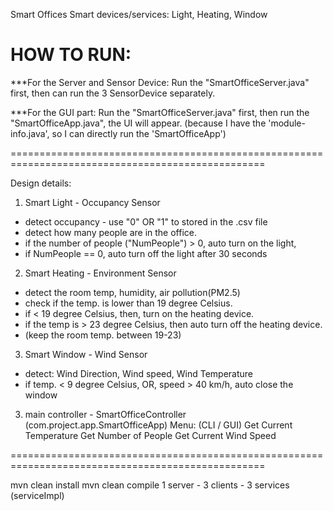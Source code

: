 Smart Offices
Smart devices/services: Light, Heating, Window

# HOW TO RUN:

***For the Server and Sensor Device:
Run the "SmartOfficeServer.java" first, then can run the 3 SensorDevice separately.

***For the GUI part:
Run the "SmartOfficeServer.java" first, then run the "SmartOfficeApp.java", the UI will appear.
(because I have the 'module-info.java', so I can directly run the 'SmartOfficeApp')


==================================================================================================

Design details:
1. Smart Light - Occupancy Sensor
- detect occupancy - use "0" OR "1" to stored in the .csv file
- detect how many people are in the office.
- if the number of people ("NumPeople") > 0, auto turn on the light, 
- if NumPeople == 0, auto turn off the light after 30 seconds

2. Smart Heating - Environment Sensor 
- detect the room temp, humidity, air pollution(PM2.5)
- check if the temp. is lower than 19 degree Celsius.
- if < 19 degree Celsius, then, turn on the heating device.
- if the temp is > 23 degree Celsius, then auto turn off the heating device.
- (keep the room temp. between 19-23)

3. Smart Window - Wind Sensor 
- detect: Wind Direction, Wind speed, Wind Temperature
- if temp. < 9 degree Celsius, OR, speed > 40 km/h, auto close the window


3. main controller - SmartOfficeController (com.project.app.SmartOfficeApp)
Menu: (CLI / GUI)
Get Current Temperature
Get Number of People
Get Current Wind Speed


==================================================================================================

mvn clean install
mvn clean compile
1 server -  3 clients - 3 services (serviceImpl)
